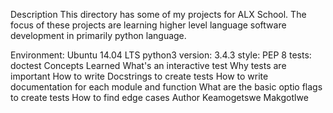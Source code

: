 Description
This directory has some of my projects for ALX School. The focus of these projects are learning higher level language software development in primarily python language.

Environment: Ubuntu 14.04 LTS
python3 version: 3.4.3
style: PEP 8
tests: doctest
Concepts Learned
What's an interactive test
Why tests are important
How to write Docstrings to create tests
How to write documentation for each module and function
What are the basic optio flags to create tests
How to find edge cases
Author
Keamogetswe Makgotlwe
